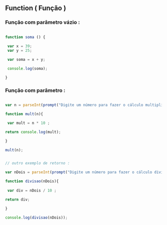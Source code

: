 ## Function ( Função ) 

### Função com parâmetro vázio :

```javascript

function soma () {

 var x = 39;
 var y = 25;

 var soma = x + y;

 console.log(soma);

}

```

### Função com parâmetro :

```javascript

var n = parseInt(prompt("Digite um número para fazer o cálculo multiplicado por 10 : "))

function mult(n){

 var mult = n * 10 ;

return console.log(mult);

}

mult(n);

```

```javascript

// outro exemplo de retorno :

var nDois = parseInt(prompt("Digite um número para fazer o cálculo dividido por 10 : "))

function divisao(nDois){
 
 var div = nDois / 10 ;

return div;

}

console.log(divisao(nDois));

```


